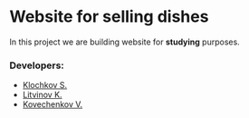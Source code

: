 # Website for selling dishes

In this project we are building website for **studying** purposes.

### Developers:
* [Klochkov S.](https://github.com/klochkovS)
* [Litvinov K.](https://github.com/LitvinovKV)
* [Kovechenkov V.](https://github.com/Sc4ramouche)
